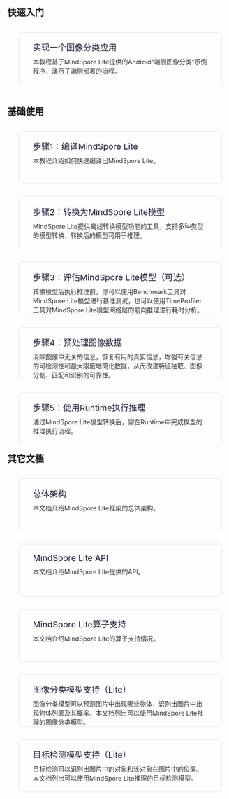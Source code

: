 <h2>快速入门</h2>
<div>
    <div style="padding:1.2rem 2rem; margin:0.9rem 1.6rem; border:1px solid #e5e5e5; border-radius:0.5rem; display:inline-block; width:400px; height:80px;">
        <a  href="https://www.mindspore.cn/tutorial/lite/zh-CN/r1.0/quick_start/quick_start.html" style="display:inline-block; text-decoration:none">
            <div>
                <div style="font-size:1.2rem; font-weight:400; margin-bottom:0.5rem;text-align:left">
                    <span style="color:#1a1c33;">实现一个图像分类应用</span>
                </div>
                <div style="font-size:0.9rem; color:#333">
                本教程基于MindSpore Lite提供的Android“端侧图像分类”示例程序，演示了端侧部署的流程。
                </div>
            </div>
        </a>
    </div>
</div>

<h2>基础使用</h2>
<div>
    <div style="padding:1.2rem 2rem; margin:0.9rem 1.6rem; border:1px solid #e5e5e5; border-radius:0.5rem;display:inline-block;width:400px;height:80px; float:left">
        <a href="https://www.mindspore.cn/tutorial/lite/zh-CN/r1.0/use/build.html" style="display:block; text-decoration:none">
            <div>
                <div style="font-size:1.2rem; font-weight:400; margin-bottom:0.5rem;text-align:left">
                    <span style="color:#1a1c33;">步骤1：编译MindSpore Lite</span>
                </div>
                <div style="font-size:0.9rem; color:#333">
                本教程介绍如何快速编译出MindSpore Lite。
                </div>
            </div>
        </a>
    </div>
    <div style="padding:1.2rem 2rem; margin:0.9rem 1.6rem; border:1px solid #e5e5e5; border-radius:0.5rem; display:inline-block; width:400px; height:80px; float:left">
        <a href="https://www.mindspore.cn/tutorial/lite/zh-CN/r1.0/use/convert_model.html" style="display:block;text-decoration:none">
            <div>
                <div style="font-size:1.2rem; font-weight:400; margin-bottom:0.5rem;text-align:left">
                    <span style="color:#1a1c33;">步骤2：转换为MindSpore Lite模型</span>
                </div>
                <div style="font-size:0.9rem; color:#333">
                MindSpore Lite提供离线转换模型功能的工具，支持多种类型的模型转换，转换后的模型可用于推理。
                </div>
            </div>
        </a>
    </div>
    <div style="padding:1.2rem 2rem; margin:0.9rem 1.6rem; border:1px solid #e5e5e5; border-radius:0.5rem;display:inline-block;width:400px;height:80px; float:left">
        <a href="https://www.mindspore.cn/tutorial/lite/zh-CN/r1.0/use/evaluating_the_model.html" style="display:block; text-decoration:none">
            <div>
                <div style="font-size:1.2rem; font-weight:400; margin-bottom:0.5rem;text-align:left">
                    <span style="color:#1a1c33;">步骤3：评估MindSpore Lite模型（可选）</span>
                </div>
                <div style="font-size:0.9rem; color:#333">
                转换模型后执行推理前，你可以使用Benchmark工具对MindSpore Lite模型进行基准测试，也可以使用TimeProfiler工具对MindSpore Lite模型网络层的前向推理进行耗时分析。
                </div>
            </div>
        </a>
    </div>
    <div style="padding:1.2rem 2rem; margin:0.9rem 1.6rem; border:1px solid #e5e5e5; border-radius:0.5rem;display:inline-block;width:400px;height:80px; float:left">
        <a href="https://www.mindspore.cn/tutorial/lite/zh-CN/r1.0/use/image_processing.html" style="display:block; text-decoration:none">
            <div>
                <div style="font-size:1.2rem; font-weight:400; margin-bottom:0.5rem;text-align:left">
                    <span style="color:#1a1c33;">步骤4：预处理图像数据</span>
                </div>
                <div style="font-size:0.9rem; color:#333">
                消除图像中无关的信息，恢复有用的真实信息，增强有关信息的可检测性和最大限度地简化数据，从而改进特征抽取、图像分割、匹配和识别的可靠性。
                </div>
            </div>
        </a>
    </div>
    <div style="padding:1.2rem 2rem; margin:0.9rem 1.6rem; border:1px solid #e5e5e5; border-radius:0.5rem;display:inline-block;width:400px;height:80px; float:left">
        <a href="https://www.mindspore.cn/tutorial/lite/zh-CN/r1.0/use/runtime.html" style="display:block; text-decoration:none">
            <div>
                <div style="font-size:1.2rem; font-weight:400; margin-bottom:0.5rem;text-align:left">
                    <span style="color:#1a1c33;">步骤5：使用Runtime执行推理</span>
                </div>
                <div style="font-size:0.9rem; color:#333">
                通过MindSpore Lite模型转换后，需在Runtime中完成模型的推理执行流程。
                </div>
            </div>
        </a>
    </div>
</div>

<h2>其它文档</h2>
<div>
    <div style="padding:1.2rem 2rem; margin:0.9rem 1.6rem; border:1px solid #e5e5e5; border-radius:0.5rem;display:inline-block;width:400px;height:80px; float:left">
        <a href="https://www.mindspore.cn/doc/note/zh-CN/r1.0/design/mindspore/architecture_lite.html" style="display:block; text-decoration:none">
            <div>
                <div style="font-size:1.2rem; font-weight:400; margin-bottom:0.5rem;text-align:left">
                    <span style="color:#1a1c33;">总体架构</span>
                </div>
                <div style="font-size:0.9rem; color:#333">
                本文档介绍MindSpore Lite框架的总体架构。
                </div>
            </div>
        </a>
    </div>
    <div style="padding:1.2rem 2rem; margin:0.9rem 1.6rem; border:1px solid #e5e5e5; border-radius:0.5rem;display:inline-block;width:400px;height:80px; float:left">
        <a href="https://www.mindspore.cn/doc/api_cpp/zh-CN/r1.0/index.html" style="display:block; text-decoration:none">
            <div>
                <div style="font-size:1.2rem; font-weight:400; margin-bottom:0.5rem;text-align:left">
                    <span style="color:#1a1c33;">MindSpore Lite API</span>
                </div>
                <div style="font-size:0.9rem; color:#333">
                本文档介绍MindSpore Lite提供的API。
                </div>
            </div>
        </a>
    </div>
    <div style="padding:1.2rem 2rem; margin:0.9rem 1.6rem; border:1px solid #e5e5e5; border-radius:0.5rem;display:inline-block;width:400px;height:80px; float:left">
        <a href="https://www.mindspore.cn/doc/note/zh-CN/r1.0/operator_list_lite.html" style="display:block; text-decoration:none">
            <div>
                <div style="font-size:1.2rem; font-weight:400; margin-bottom:0.5rem;text-align:left">
                    <span style="color:#1a1c33;">MindSpore Lite算子支持</span>
                </div>
                <div style="font-size:0.9rem; color:#333">
                本文档介绍MindSpore Lite的算子支持情况。
                </div>
            </div>
        </a>
    </div>
    <div style="padding:1.2rem 2rem; margin:0.9rem 1.6rem; border:1px solid #e5e5e5; border-radius:0.5rem;display:inline-block;width:400px;height:80px; float:left">
        <a href="https://www.mindspore.cn/doc/note/zh-CN/r1.0/image_classification_lite.html" style="display:block; text-decoration:none">
            <div>
                <div style="font-size:1.2rem; font-weight:400; margin-bottom:0.5rem;text-align:left">
                    <span style="color:#1a1c33;">图像分类模型支持（Lite）</span>
                </div>
                <div style="font-size:0.9rem; color:#333">
                图像分类模型可以预测图片中出现哪些物体，识别出图片中出现物体列表及其概率。本文档列出可以使用MindSpore Lite推理的图像分类模型。
                </div>
            </div>
        </a>
    </div>
    <div style="padding:1.2rem 2rem; margin:0.9rem 1.6rem; border:1px solid #e5e5e5; border-radius:0.5rem;display:inline-block;width:400px;height:80px; float:left">
        <a href="https://www.mindspore.cn/doc/note/zh-CN/r1.0/object_detection_lite.html" style="display:block; text-decoration:none">
            <div>
                <div style="font-size:1.2rem; font-weight:400; margin-bottom:0.5rem;text-align:left">
                    <span style="color:#1a1c33;">目标检测模型支持（Lite）</span>
                </div>
                <div style="font-size:0.9rem; color:#333">
                目标检测可以识别出图片中的对象和该对象在图片中的位置。本文档列出可以使用MindSpore Lite推理的目标检测模型。
                </div>
            </div>
        </a>
    </div>
</div>